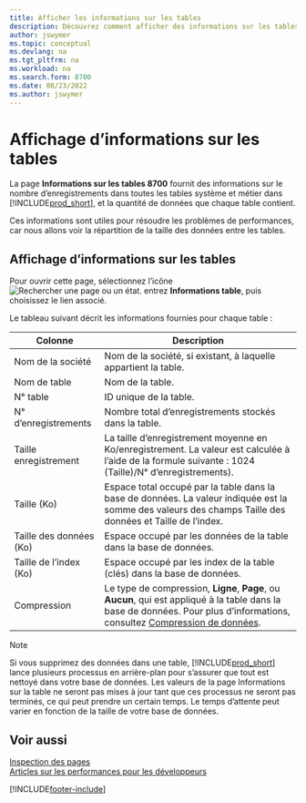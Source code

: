 ```yaml
---
title: Afficher les informations sur les tables
description: Découvrez comment afficher des informations sur les tables de base de données dans Business Central.
author: jswymer
ms.topic: conceptual
ms.devlang: na
ms.tgt_pltfrm: na
ms.workload: na
ms.search.form: 8700
ms.date: 08/23/2022
ms.author: jswymer
---
```


# <a name="viewing-table-information"></a>Affichage d’informations sur les tables

La page **Informations sur les tables 8700** fournit des informations sur le nombre d’enregistrements dans toutes les tables système et métier dans [!INCLUDE[prod_short](includes/prod_short.md)], et la quantité de données que chaque table contient.

Ces informations sont utiles pour résoudre les problèmes de performances, car nous allons voir la répartition de la taille des données entre les tables.

## <a name="view-table-information"></a>Affichage d’informations sur les tables

Pour ouvrir cette page, sélectionnez l’icône ![Rechercher une page ou un état.](media/ui-search/search_small.png "Icône Page ou état pour la recherche") entrez **Informations table**, puis choisissez le lien associé.

Le tableau suivant décrit les informations fournies pour chaque table :

|Colonne|Description|
|------|-----------|
|Nom de la société|Nom de la société, si existant, à laquelle appartient la table.|
|Nom de table|Nom de la table.|
|N° table|ID unique de la table.|
|N° d’enregistrements|Nombre total d’enregistrements stockés dans la table.|
|Taille enregistrement|La taille d’enregistrement moyenne en Ko/enregistrement. La valeur est calculée à l’aide de la formule suivante : 1024 (Taille)/N° d’enregistrements). |
|Taille (Ko)|Espace total occupé par la table dans la base de données. La valeur indiquée est la somme des valeurs des champs Taille des données et Taille de l’index.|
|Taille des données (Ko)|Espace occupé par les données de la table dans la base de données.|
|Taille de l’index (Ko)|Espace occupé par les index de la table (clés) dans la base de données.|
|Compression|Le type de compression, **Ligne**, **Page**, ou **Aucun**, qui est appliqué à la table dans la base de données. Pour plus d’informations, consultez [Compression de données](/sql/relational-databases/data-compression/data-compression?).|

> [!NOTE]
> Si vous supprimez des données dans une table, [!INCLUDE[prod_short](includes/prod_short.md)] lance plusieurs processus en arrière-plan pour s’assurer que tout est nettoyé dans votre base de données. Les valeurs de la page Informations sur la table ne seront pas mises à jour tant que ces processus ne seront pas terminés, ce qui peut prendre un certain temps. Le temps d’attente peut varier en fonction de la taille de votre base de données.

## <a name="see-also"></a>Voir aussi

[Inspection des pages](across-inspect-page.md)  
[Articles sur les performances pour les développeurs](/dynamics365/business-central/dev-itpro/performance/performance-developer)  


[!INCLUDE[footer-include](includes/footer-banner.md)]
